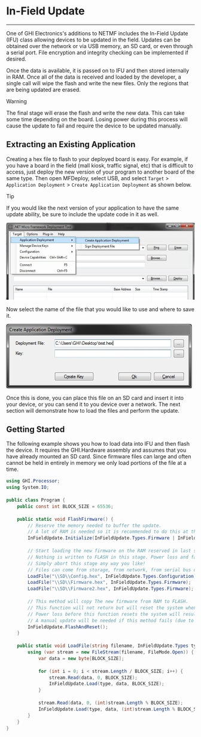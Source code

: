 # In-Field Update
---
One of GHI Electronics's additions to NETMF includes the In-Field Update (IFU) class allowing devices to be updated in the field. Updates can be obtained over the network or via USB memory, an SD card, or even through a serial port. File encryption and integrity checking can be implemented if desired.

Once the data is available, it is passed on to IFU and then stored internally in RAM. Once all of the data is received and loaded by the developer, a single call will wipe the flash and write the new files. Only the regions that are being updated are erased.

> [!Warning]
> The final stage will erase the flash and write the new data. This can take some time depending on the board. Losing power during this process will cause the update to fail and require the device to be updated manually.

## Extracting an Existing Application
Creating a hex file to flash to your deployed board is easy. For example, if you have a board in the field (mall kiosk, traffic signal, etc) that is difficult to access, just deploy the new version of your program to another board of the same type. Then open MFDeploy, select USB, and select `Target` > `Application Deployment` > `Create Application Deployment` as shown below.

> [!Tip]
> If you would like the next version of your application to have the same update ability, be sure to include the update code in it as well.

![NETMF Deployment Tool](images/netmf-deployment-tool.jpg)

Now select the name of the file that you would like to use and where to save it.

![Create Application Deployment](images/create-application-deployment.jpg)

Once this is done, you can place this file on an SD card and insert it into your device, or you can send it to you device over a network. The next section will demonstrate how to load the files and perform the update.

## Getting Started

The following example shows you how to load data into IFU and then flash the device. It requires the GHI.Hardware assembly and assumes that you have already mounted an SD card. Since firmware files can large and often cannot be held in entirely in memory we only load portions of the file at a time.

```cs
using GHI.Processor;
using System.IO;

public class Program {
    public const int BLOCK_SIZE = 65536;

    public static void FlashFirmware() {
        // Reserve the memory needed to buffer the update.
        // A lot of RAM is needed so it is recommended to do this at the program start.
        InFieldUpdate.Initialize(InFieldUpdate.Types.Firmware | InFieldUpdate.Types.Configuration);

        // Start loading the new firmware on the RAM reserved in last step.
        // Nothing is written to FLASH in this stage. Power loss and failures are okay.
        // Simply abort this stage any way you like!
        // Files can come from storage, from network, from serial bus or any other way.
        LoadFile("\\SD\\Config.hex", InFieldUpdate.Types.Configuration);
        LoadFile("\\SD\\Firmware.hex", InFieldUpdate.Types.Firmware);
        LoadFile("\\SD\\Firmware2.hex", InFieldUpdate.Types.Firmware); //Only if your device has two firmware files.
      
        // This method will copy The new firmware from RAM to FLASH.
        // This function will not return but will reset the system when done.
        // Power loss before this function resets the system will result in corrupted firmware.
        // A manual update will be needed if this method fails (due to power loss for example).
        InFieldUpdate.FlashAndReset();
    }

    public static void LoadFile(string filename, InFieldUpdate.Types type) {
        using (var stream = new FileStream(filename, FileMode.Open)) {
            var data = new byte[BLOCK_SIZE];

            for (int i = 0; i < stream.Length / BLOCK_SIZE; i++) {
                stream.Read(data, 0, BLOCK_SIZE);
                InFieldUpdate.Load(type, data, BLOCK_SIZE);
            }

            stream.Read(data, 0, (int)stream.Length % BLOCK_SIZE);
            InFieldUpdate.Load(type, data, (int)stream.Length % BLOCK_SIZE);
        }
    }
}
```